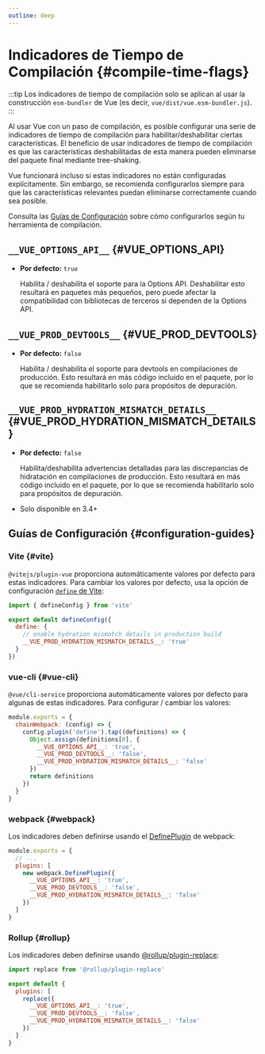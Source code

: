 ```yaml
---
outline: deep
---
```


# Indicadores de Tiempo de Compilación {#compile-time-flags}

:::tip
Los indicadores de tiempo de compilación solo se aplican al usar la construcción `esm-bundler` de Vue (es decir, `vue/dist/vue.esm-bundler.js`).
:::

Al usar Vue con un paso de compilación, es posible configurar una serie de indicadores de tiempo de compilación para habilitar/deshabilitar ciertas características. El beneficio de usar indicadores de tiempo de compilación es que las características deshabilitadas de esta manera pueden eliminarse del paquete final mediante tree-shaking.

Vue funcionará incluso si estas indicadores no están configuradas explícitamente. Sin embargo, se recomienda configurarlos siempre para que las características relevantes puedan eliminarse correctamente cuando sea posible.

Consulta las [Guías de Configuración](#configuration-guides) sobre cómo configurarlos según tu herramienta de compilación.

## `__VUE_OPTIONS_API__` {#VUE_OPTIONS_API}

- **Por defecto:** `true`

  Habilita / deshabilita el soporte para la Options API. Deshabilitar esto resultará en paquetes más pequeños, pero puede afectar la compatibilidad con bibliotecas de terceros si dependen de la Options API.

## `__VUE_PROD_DEVTOOLS__` {#VUE_PROD_DEVTOOLS}

- **Por defecto:** `false`

  Habilita / deshabilita el soporte para devtools en compilaciones de producción. Esto resultará en más código incluido en el paquete, por lo que se recomienda habilitarlo solo para propósitos de depuración.

## `__VUE_PROD_HYDRATION_MISMATCH_DETAILS__` {#VUE_PROD_HYDRATION_MISMATCH_DETAILS}

- **Por defecto:** `false`

  Habilita/deshabilita advertencias detalladas para las discrepancias de hidratación en compilaciones de producción. Esto resultará en más código incluido en el paquete, por lo que se recomienda habilitarlo solo para propósitos de depuración.

- Solo disponible en 3.4+

## Guías de Configuración {#configuration-guides}

### Vite {#vite}

`@vitejs/plugin-vue` proporciona automáticamente valores por defecto para estas indicadores. Para cambiar los valores por defecto, usa la opción de configuración [`define` de Vite](https://vite.dev/config/shared-options.html#define):

```js [vite.config.js]
import { defineConfig } from 'vite'

export default defineConfig({
  define: {
    // enable hydration mismatch details in production build
    __VUE_PROD_HYDRATION_MISMATCH_DETAILS__: 'true'
  }
})
```

### vue-cli {#vue-cli}

`@vue/cli-service` proporciona automáticamente valores por defecto para algunas de estas indicadores. Para configurar / cambiar los valores:

```js [vue.config.js]
module.exports = {
  chainWebpack: (config) => {
    config.plugin('define').tap((definitions) => {
      Object.assign(definitions[0], {
        __VUE_OPTIONS_API__: 'true',
        __VUE_PROD_DEVTOOLS__: 'false',
        __VUE_PROD_HYDRATION_MISMATCH_DETAILS__: 'false'
      })
      return definitions
    })
  }
}
```

### webpack {#webpack}

Los indicadores deben definirse usando el [DefinePlugin](https://webpack.js.org/plugins/define-plugin/) de webpack:

```js [webpack.config.js]
module.exports = {
  // ...
  plugins: [
    new webpack.DefinePlugin({
      __VUE_OPTIONS_API__: 'true',
      __VUE_PROD_DEVTOOLS__: 'false',
      __VUE_PROD_HYDRATION_MISMATCH_DETAILS__: 'false'
    })
  ]
}
```

### Rollup {#rollup}

Los indicadores deben definirse usando [@rollup/plugin-replace](https://github.com/rollup/plugins/tree/master/packages/replace):

```js [rollup.config.js]
import replace from '@rollup/plugin-replace'

export default {
  plugins: [
    replace({
      __VUE_OPTIONS_API__: 'true',
      __VUE_PROD_DEVTOOLS__: 'false',
      __VUE_PROD_HYDRATION_MISMATCH_DETAILS__: 'false'
    })
  ]
}
```
